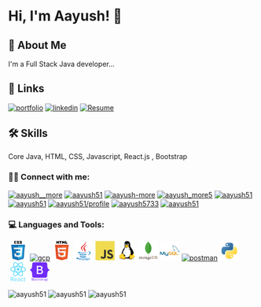 
# Hi, I'm Aayush! 👋

## 🚀 About Me
I'm a Full Stack Java developer...
  
## 🔗 Links
[![portfolio](https://img.shields.io/badge/my_portfolio-000?style=for-the-badge&logo=ko-fi&logoColor=white)](http://aayushm.me/Portfolio_Aayush/)
[![linkedin](https://img.shields.io/badge/linkedin-0A66C2?style=for-the-badge&logo=linkedin&logoColor=white)](https://www.linkedin.com/in/aayush51/)
[![Resume](https://img.shields.io/badge/resume--white?style=for-the-badge&logo=readthedocs&logoColor=white)](https://drive.google.com/file/d/17xP62JaFpP8d2JnawPmYo1sFYbKTRxwM/view)

## 🛠 Skills
Core Java, HTML, CSS, Javascript, React.js , Bootstrap

<h3 align="left">👨‍💻 Connect with me:</h3>
<p align="left">
<a href="https://twitter.com/aayush__more" target="blank"><img align="center" src="https://raw.githubusercontent.com/rahuldkjain/github-profile-readme-generator/master/src/images/icons/Social/twitter.svg" alt="aayush__more" height="30" width="40" /></a>
<a href="https://linkedin.com/in/aayush51" target="blank"><img align="center" src="https://raw.githubusercontent.com/rahuldkjain/github-profile-readme-generator/master/src/images/icons/Social/linked-in-alt.svg" alt="aayush51" height="30" width="40" /></a>
<a href="https://stackoverflow.com/users/aayush-more" target="blank"><img align="center" src="https://raw.githubusercontent.com/rahuldkjain/github-profile-readme-generator/master/src/images/icons/Social/stack-overflow.svg" alt="aayush-more" height="30" width="40" /></a>
<a href="https://instagram.com/aayush_more5" target="blank"><img align="center" src="https://raw.githubusercontent.com/rahuldkjain/github-profile-readme-generator/master/src/images/icons/Social/instagram.svg" alt="aayush_more5" height="30" width="40" /></a>
<a href="https://www.hackerrank.com/aayush51" target="blank"><img align="center" src="https://raw.githubusercontent.com/rahuldkjain/github-profile-readme-generator/master/src/images/icons/Social/hackerrank.svg" alt="aayush51" height="30" width="40" /></a>
<a href="https://www.leetcode.com/aayush51" target="blank"><img align="center" src="https://raw.githubusercontent.com/rahuldkjain/github-profile-readme-generator/master/src/images/icons/Social/leet-code.svg" alt="aayush51" height="30" width="40" /></a>
<a href="https://auth.geeksforgeeks.org/user/aayush51/profile" target="blank"><img align="center" src="https://raw.githubusercontent.com/rahuldkjain/github-profile-readme-generator/master/src/images/icons/Social/geeks-for-geeks.svg" alt="aayush51/profile" height="30" width="40" /></a>
<a href="https://discord.gg/aayush5733" target="blank"><img align="center" src="https://raw.githubusercontent.com/rahuldkjain/github-profile-readme-generator/master/src/images/icons/Social/discord.svg" alt="aayush5733" height="30" width="40" /></a>
<a href="https://www.codechef.com/users/aayush51" target="blank"><img align="center" src="https://cdn.jsdelivr.net/npm/simple-icons@3.1.0/icons/codechef.svg" alt="aayush51" height="30" width="40" /></a>
</p>

<h3 align="left">💻 Languages and Tools:</h3>
<p align="left"> <a href="https://www.w3schools.com/css/" target="_blank" rel="noreferrer"><img src="https://raw.githubusercontent.com/devicons/devicon/master/icons/css3/css3-original-wordmark.svg" alt="css3" width="40" height="40"/></a> <a href="https://cloud.google.com" target="_blank" rel="noreferrer"><img src="https://www.vectorlogo.zone/logos/google_cloud/google_cloud-icon.svg" alt="gcp" width="40" height="40"/></a> <a href="https://www.w3.org/html/" target="_blank" rel="noreferrer"><img src="https://raw.githubusercontent.com/devicons/devicon/master/icons/html5/html5-original-wordmark.svg" alt="html5" width="40" height="40"/></a> <a href="https://www.java.com" target="_blank" rel="noreferrer"><img src="https://raw.githubusercontent.com/devicons/devicon/master/icons/java/java-original.svg" alt="java" width="40" height="40"/></a> <a href="https://developer.mozilla.org/en-US/docs/Web/JavaScript" target="_blank" rel="noreferrer"><img src="https://raw.githubusercontent.com/devicons/devicon/master/icons/javascript/javascript-original.svg" alt="javascript" width="40" height="40"/></a> <a href="https://www.linux.org/" target="_blank" rel="noreferrer"><img src="https://raw.githubusercontent.com/devicons/devicon/master/icons/linux/linux-original.svg" alt="linux" width="40" height="40"/></a> <a href="https://www.mongodb.com/" target="_blank" rel="noreferrer"><img src="https://raw.githubusercontent.com/devicons/devicon/master/icons/mongodb/mongodb-original-wordmark.svg" alt="mongodb" width="40" height="40"/></a> <a href="https://www.mysql.com/" target="_blank" rel="noreferrer"><img src="https://raw.githubusercontent.com/devicons/devicon/master/icons/mysql/mysql-original-wordmark.svg" alt="mysql" width="40" height="40"/></a> <a href="https://postman.com" target="_blank" rel="noreferrer"><img src="https://www.vectorlogo.zone/logos/getpostman/getpostman-icon.svg" alt="postman" width="40" height="40"/></a> <a href="https://www.python.org" target="_blank" rel="noreferrer"><img src="https://raw.githubusercontent.com/devicons/devicon/master/icons/python/python-original.svg" alt="python" width="40" height="40"/></a> <a href="https://reactjs.org/" target="_blank" rel="noreferrer"><img src="https://raw.githubusercontent.com/devicons/devicon/master/icons/react/react-original-wordmark.svg" alt="react" width="40" height="40"/></a> <a href="https://getbootstrap.com" target="_blank" rel="noreferrer"><img src="https://raw.githubusercontent.com/devicons/devicon/master/icons/bootstrap/bootstrap-plain-wordmark.svg" alt="bootstrap" width="40" height="40"/></a> </p>

<img src="https://github-readme-stats.vercel.app/api/top-langs?username=aayush51&show_icons=true&locale=en&layout=compact" alt="aayush51" />
<img src="https://github-readme-stats.vercel.app/api?username=aayush51&show_icons=true&locale=en" alt="aayush51" />
<img src="https://github-readme-streak-stats.herokuapp.com/?user=aayush51&" alt="aayush51" /></p>
